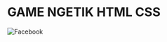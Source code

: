 # GAME NGETIK HTML CSS


![Facebook](https://user-images.githubusercontent.com/56859974/80179264-59b4f000-862a-11ea-8e64-84609591cf36.gif)
